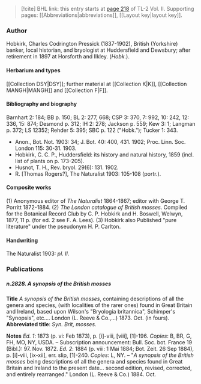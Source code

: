> [!cite] BHL link: this entry starts at [page 218](https://www.biodiversitylibrary.org/item/103253#page/244/mode/1up) of TL-2 Vol. II.
> Supporting pages: [[Abbreviations|abbreviations]], [[Layout key|layout key]].

### Author

Hobkirk, Charles Codrington Pressick (1837-1902), British (Yorkshire) banker, local historian, and bryologist at Huddersfield and Dewsbury; after retirement in 1897 at Horsforth and Ilkley. (*Hobk.*).

#### Herbarium and types

[[Collection DSY|DSY]]; further material at [[Collection K|K]], [[Collection MANGH|MANGH]] and [[Collection F|F]].

#### Bibliography and biography

Barnhart 2: 184; BB p. 150; BL 2: 277, 668; CSP 3: 370, 7: 992, 10: 242, 12: 336, 15: 874; Desmond p. 312; IH 2: 278; Jackson p. 559; Kew 3: 1; Langman p. 372; LS 12352; Rehder 5: 395; SBC p. 122 ("Hobk."); Tucker 1: 343.
- Anon., Bot. Not. 1903: 34; J. Bot. 40: 400, 431. 1902; Proc. Linn. Soc. London 115: 30-31. 1903.
- Hobkirk, C. C. P., Huddersfield: its history and natural history, 1859 (incl. list of plants on p. 173-205).
- Husnot, T. H., Rev. bryol. 29(6): 131. 1902.
- R. \[Thomas Rogers?\], The Naturalist 1903: 105-108 (portr.).

#### Composite works

(1) Anonymous editor of *The Naturalist* 1864-1867; editor with George T. Porritt 1872-1884.
(2) *The London catalogue of British mosses*. Compiled for the Botanical Record Club by C. P. Hobkirk and H. Boswell, Welwyn, 1877, 11 p. (for ed. 2 see F. A. Lees).
(3) Hobkirk also Published "pure literature" under the pseudonym H. P. Carlton.

#### Handwriting

The Naturalist 1903: *pl. II.*

### Publications

##### n.2828. A synopsis of the British mosses

**Title**
*A synopsis of the British mosses*, containing descriptions of all the genera and species, (with localities of the rarer ones) found in Great Britain and Ireland, based upon Wilson's "Bryologia britannica", Schimper's "Synopsis", etc.... London (L. Reeve & Co.,...) 1873. Oct. (in fours).
**Abbreviated title**: *Syn. Brit, mosses*.

**Notes**
*Ed. 1*: 1873 (p. vi: Feb 1873), p. \[i\]-viii, \[viii\], \[1\]-196. *Copies*: B, BR, G, FH, MO, NY, USDA. – Subscription announcement: Bull. Soc. bot. France 19 (Bibl.): 97. Nov. 1872.
*Ed. 2*: 1884 (p. viii: 1 Mai 1884; Bot. Zeit. 26 Sep 1884), p. \[i\]-viii, \[ix-xii\], err. slip, \[1\]-240.
*Copies*: L, NY. – "*A synopsis of the British mosses* being descriptions of all the genera and species found in Great Britain and Ireland to the present date... second edition, revised, corrected, and entirely rearranged." London (L. Reeve & Co.) 1884. Oct.


